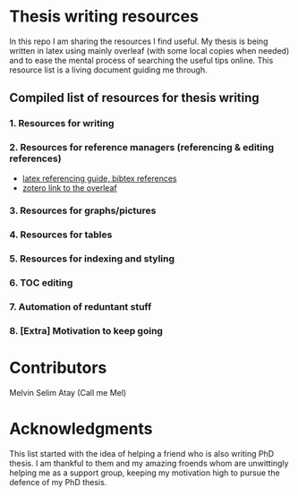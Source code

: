 # Thesis writing resources
In this repo I am sharing the resources I find useful.
My thesis is being written in latex using mainly overleaf (with some local copies when needed) and to ease the mental process of searching the useful tips online.
This resource list is a living document guiding me through. 

## Compiled list of  resources for thesis writing 
### 1. Resources for writing
### 2. Resources for  reference managers (referencing & editing references)
* [latex referencing guide, bibtex references](https://web.uri.edu/engineering/student-support/thesisguide/bibliography/) 
* [zotero link to the overleaf](https://www.overleaf.com/learn/how-to/How_to_link_your_Overleaf_account_to_Mendeley_and_Zotero)
### 3. Resources for graphs/pictures

### 4. Resources for tables

### 5. Resources for indexing and styling

### 6. TOC editing

### 7. Automation of reduntant stuff

### 8. [Extra] Motivation to keep going 

# Contributors

Melvin Selim Atay (Call me Mel)

# Acknowledgments

This list started with the idea of helping a friend who is also writing PhD thesis. I am thankful to them and my amazing froends whom are unwittingly helping me as a support group, keeping my motivation high to pursue the defence of my PhD thesis.
